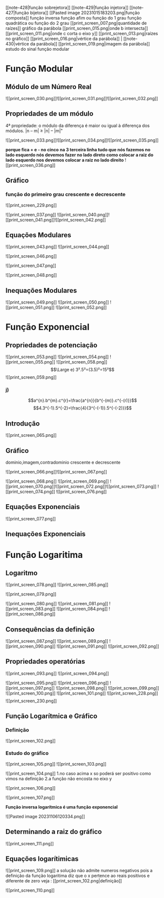 [[note-428|função sobrejetora]]
[[note-429|função injetora]]
[[note-427|função bijetora]]
[[Pasted image 20231015183203.png|função composta]]
função inversa
função afim ou função do 1 grau
função quadrática ou função do 2 grau
	[[print_screen_007.png|quantidade de raízes]]
	gráfico da parábola
		[[print_screen_015.png|onde b intersecta]]
		[[print_screen_011.png|onde c corta o eixo y]]
		[[print_screen_013.png|raízes no gráfico]]
		[[print_screen_016.png|vértice da parábola]] | [[note-430|vértice da parábola]]
	[[print_screen_019.png|imagem da parábola]]
	estudo do sinal
função modular

# Função Modular
## Módulo de um Número Real

![[print_screen_030.png]]![[print_screen_031.png]]![[print_screen_032.png]]


## Propriedades de um módulo


4ª propriedade: o módulo da diferença é maior ou igual à diferença dos módulos.
|n – m| ≥ |n| – |m|"

![[print_screen_033.png]]![[print_screen_034.png]]![[print_screen_035.png]]


**porque fica + e - no cinco**
**na 3 terceira linha tudo que nós fazemos no lado esquerdo nós devemos fazer no lado direto como colocar a raiz do lado esquerdo nos devemos colocar a raiz no lado direito**
![[print_screen_036.png]]

## Gráfico

### função do primeiro grau crescente e decrescente
![[print_screen_229.png]]

![[print_screen_037.png]]
![[print_screen_040.png]]![[print_screen_041.png]]![[print_screen_042.png]]
## Equações Modulares

![[print_screen_043.png]]
![[print_screen_044.png]]

![[print_screen_046.png]]

![[print_screen_047.png]]






![[print_screen_048.png]]
## Inequações Modulares


![[print_screen_049.png]]
![[print_screen_050.png]]
![[print_screen_051.png]]
![[print_screen_052.png]]

# Função Exponencial

## Propriedades de potenciação

![[print_screen_053.png]]
![[print_screen_054.png]]
![[print_screen_055.png]]
![[print_screen_058.png]]
$$\Large e) 3².5²=(3.5)²=15²$$
![[print_screen_059.png]]
### j)
$$a^{n}.b^{m}.c^{r}=\frac{a^{n}}{b^{-(m)}.c^{-(r)}}$$
$$4.3^{-1}.5^{-2}=\frac{4}{3^{-(-1)}.5^{-(-2)}}$$

## Introdução

![[print_screen_065.png]]

## Gráfico

dominio,imagem,contradominio
crescente e decrescente

![[print_screen_066.png]]![[print_screen_067.png]]

![[print_screen_068.png]]
![[print_screen_069.png]]
![[print_screen_070.png]]![[print_screen_072.png]]![[print_screen_073.png]]
![[print_screen_074.png]]
![[print_screen_076.png]]


## Equações Exponenciais

![[print_screen_077.png]]





## Inequações Exponenciais


# Função Logaritima
## Logaritmo
![[print_screen_078.png]]
![[print_screen_085.png]]

![[print_screen_079.png]]

![[print_screen_080.png]]
![[print_screen_081.png]]
![[print_screen_083.png]]
![[print_screen_084.png]]
![[print_screen_086.png]]

## Consequências da definição

![[print_screen_087.png]]
![[print_screen_089.png]]
![[print_screen_090.png]]
![[print_screen_091.png]]
![[print_screen_092.png]]
















## Propriedades operatórias

![[print_screen_093.png]]
![[print_screen_094.png]]

![[print_screen_095.png]]
![[print_screen_096.png]]
![[print_screen_097.png]]
![[print_screen_098.png]]
![[print_screen_099.png]]
![[print_screen_100.png]]
![[print_screen_101.png]]
![[print_screen_228.png]]
$$$$
![[print_screen_230.png]]

## Função Logarítmica e Gráfico
### Definição

![[print_screen_102.png]]

### Estudo do gráfico

![[print_screen_105.png]]
![[print_screen_103.png]]


![[print_screen_104.png]]
1.no caso acima x so poderá ser positivo como vimos na definição
2.a função não encosta no eixo y

![[print_screen_106.png]]

![[print_screen_107.png]]

**Função inversa logarítmica é uma função exponencial** 

 
![[Pasted image 20231106120334.png]]







 
## Determinando a raiz do gráfico

![[print_screen_111.png]]
## Equações logarítimicas

![[print_screen_109.png]]
a solução não admite numeros negativos pois a definição da função logaritima diz que o x pertence ao reais positivos e diferente de zero veja : [[print_screen_102.png|definição]]

![[print_screen_110.png]]









